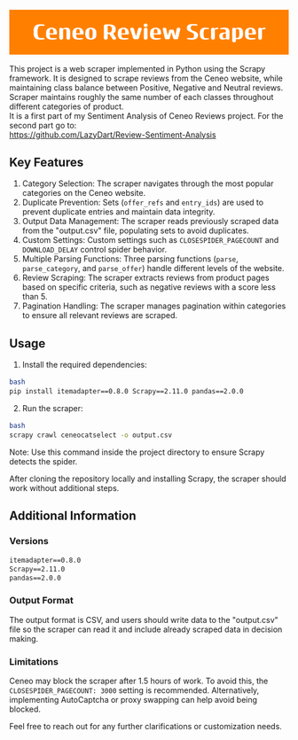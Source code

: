![Review Scraper Project](Ceneo_Review_Scraper.png)

This project is a web scraper implemented in Python using the Scrapy framework. It is designed to scrape reviews from the Ceneo website, while maintaining class balance between Positive, Negative and Neutral reviews. Scraper maintains roughly the same number of each classes throughout different categories of product.<br>
It is a first part of my Sentiment Analysis of Ceneo Reviews project. For the second part go to:<br>
https://github.com/LazyDart/Review-Sentiment-Analysis

## Key Features
1. Category Selection: The scraper navigates through the most popular categories on the Ceneo website.
2. Duplicate Prevention: Sets (`offer_refs` and `entry_ids`) are used to prevent duplicate entries and maintain data integrity.
3. Output Data Management: The scraper reads previously scraped data from the "output.csv" file, populating sets to avoid duplicates.
4. Custom Settings: Custom settings such as `CLOSESPIDER_PAGECOUNT` and `DOWNLOAD_DELAY` control spider behavior.
5. Multiple Parsing Functions: Three parsing functions (`parse`, `parse_category`, and `parse_offer`) handle different levels of the website.
6. Review Scraping: The scraper extracts reviews from product pages based on specific criteria, such as negative reviews with a score less than 5.
7. Pagination Handling: The scraper manages pagination within categories to ensure all relevant reviews are scraped.

## Usage

1. Install the required dependencies:
```sh    
bash
pip install itemadapter==0.8.0 Scrapy==2.11.0 pandas==2.0.0
```
2. Run the scraper:
```sh
bash
scrapy crawl ceneocatselect -o output.csv
```
Note: Use this command inside the project directory to ensure Scrapy detects the spider.

After cloning the repository locally and installing Scrapy, the scraper should work without additional steps.

## Additional Information
### Versions
    itemadapter==0.8.0
    Scrapy==2.11.0
    pandas==2.0.0

### Output Format
The output format is CSV, and users should write data to the "output.csv" file so the scraper can read it and include already scraped data in decision making.

### Limitations
Ceneo may block the scraper after 1.5 hours of work. To avoid this, the `CLOSESPIDER_PAGECOUNT: 3000` setting is recommended. Alternatively, implementing AutoCaptcha or proxy swapping can help avoid being blocked.

Feel free to reach out for any further clarifications or customization needs.